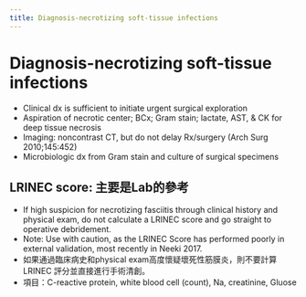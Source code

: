 ```yaml
---
title: Diagnosis-necrotizing soft-tissue infections
---
```

# Diagnosis-necrotizing soft-tissue infections

* Clinical dx is sufficient to initiate urgent surgical exploration
* Aspiration of necrotic center; BCx; Gram stain; lactate, AST, & CK for deep tissue necrosis
* Imaging: noncontrast CT, but do not delay Rx/surgery (Arch Surg 2010;145:452)
* Microbiologic dx from Gram stain and culture of surgical specimens

## LRINEC score: 主要是Lab的參考
* If high suspicion for necrotizing fasciitis through clinical history and physical exam, do not calculate a LRINEC score and go straight to operative debridement.
* Note: Use with caution, as the LRINEC Score has performed poorly in external validation, most recently in Neeki 2017.
* 如果通過臨床病史和physical exam高度懷疑壞死性筋膜炎，則不要計算 LRINEC 評分並直接進行手術清創。
* 項目：C-reactive protein, white blood cell (count), Na, creatinine, Gluose
